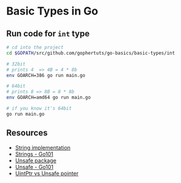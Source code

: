 # Basic Types in Go

## Run code for `int` type

```bash
# cd into the project
cd $GOPATH/src/github.com/gophertuts/go-basics/basic-types/int

# 32bit
# prints 4  => 4B = 4 * 8b
env GOARCH=386 go run main.go

# 64bit
# prints 8 => 8B = 8 * 8b
env GOARCH=amd64 go run main.go

# if you know it's 64bit
go run main.go
```

## Resources

- [String implementation](https://github.com/golang/go/blob/master/src/runtime/string.go)
- [Strings - Go101](https://go101.org/article/string.html)
- [Unsafe package](https://golang.org/pkg/unsafe/)
- [Unsafe - Go101](https://go101.org/article/unsafe.html)
- [UintPtr vs Unsafe pointer](https://utcc.utoronto.ca/~cks/space/blog/programming/GoUintptrVsUnsafePointer)
